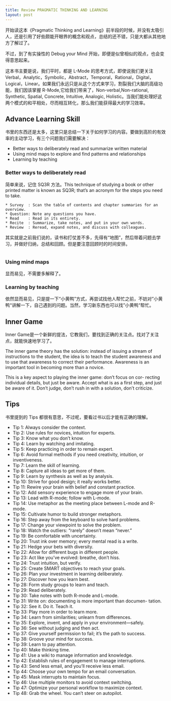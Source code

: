 ```yaml
---
title: Review PRAGMATIC THINKING AND LEARNING
layout: post
---
```


开始读这本《Pragmatic Thinking and Learning》前半段的时候，并没有太吸引人，还是引用了好些颇能开眼界的概念和观点，总结的还不错，只是大都从其他地方了解过了。

不过，到了有实操性的 Debug your Mind 开始，即便是似曾相似的观点，也会变得意思起来。

这本书主要是说，我们平时，都是 L-Mode 的思考方式，即使说我们更关注 Verbal，Analytic，Symbolic，Abstract，Temporal，Rational，Digital，Logical，Linear。如果我们永远只是从这个方式来学习，割裂我们大脑的高级功能，我们因该掌握 R-Mode,它给我们带来了，Non-verbal,Non-rational, Synthetic, Spatial, Concrete, Intuitive, Analogic, Holistic。当我们能处理好这两个模式的和平相处，尽而相互转化，那么我们能获得最大的学习效率。

## Advance Learning Skill

书里的东西还是太多，这里只是总结一下关于如何学习的内容。要做到高阶的有效率的主动学习，有三个问题我们需要解决：

* Better ways to deliberately read and summarize written material 
* Using mind maps to explore and find patterns and relationships * Learning by teaching

### Better ways to deliberately read

简单来说，记住 SQ3R 方法。This technique of studying a book or other printed matter is known as SQ3R; that’s an acronym for the steps you need to take.

```* Survey  : Scan the table of contents and chapter summaries for an overview.* Question: Note any questions you have.* Read    : Read in its entirety.* Recite  : Summarize, take notes, and put in your own words.* Review  : Reread, expand notes, and discuss with colleagues.
```
其实就是之前我们说的，读书和打仗差不多，先得有“地图”，然后带着问题去学习，并做好归纳，总结和回顾。但是要注意回顾时的时间安排。

```For example, you might plan on retesting yourself along a 2-2- 2-6 schedule: retest after two hours, two days, two weeks, and six months.
```
 
### Using mind maps

显而易见，不需要多解释了。

### Learning by teaching

依然显而易见，只是提一下“小黄鸭”方式，再尝试找他人帮忙之前，不妨对”小黄鸭“讲解一下，自己遇到的问题。当然，学习新东西也可以找”小黄鸭“帮忙。

## Inner Game

Inner Game是一个新鲜的提法，它教我们，要找到正确的关注点。找对了关注点，就能快速地学习了。

The inner game theory has the solution: instead of issuing a stream of instructions to the student, the idea is to teach the student awareness and to use that awareness to correct their performance. Awareness is an important tool in becoming more than a novice.

 
This is a key aspect to playing the inner game: don’t focus on cor- recting individual details, but just be aware. Accept what is as a first step, and just be aware of it. Don’t judge, don’t rush in with a solution, don’t criticize.

## Tips

书里提到的 Tips 都很有意思，不过呢，要看过书以后才能有正确的理解。

* Tip 1: Always consider the context.
* Tip 2: Use rules for novices, intuition for experts.
* Tip 3: Know what you don’t know.
* Tip 4: Learn by watching and imitating.
* Tip 5: Keep practicing in order to remain expert.
* Tip 6: Avoid formal methods if you need creativity, intuition, or inventiveness.
* Tip 7: Learn the skill of learning.
* Tip 8: Capture all ideas to get more of them.
* Tip 9: Learn by synthesis as well as by analysis.
* Tip 10: Strive for good design; it really works better.
* Tip 11: Rewire your brain with belief and constant practice.
* Tip 12: Add sensory experience to engage more of your brain.
* Tip 13: Lead with R-mode; follow with L-mode.
* Tip 14: Use metaphor as the meeting place between L-mode and R-mode.
* Tip 15: Cultivate humor to build stronger metaphors.
* Tip 16: Step away from the keyboard to solve hard problems.
* Tip 17: Change your viewpoint to solve the problem.
* Tip 18: Watch the outliers: “rarely” doesn’t mean “never.”
* Tip 19: Be comfortable with uncertainty.
* Tip 20: Trust ink over memory; every mental read is a write.
* Tip 21: Hedge your bets with diversity.
* Tip 22: Allow for different bugs in different people.
* Tip 23: Act like you’ve evolved: breathe, don’t hiss.
* Tip 24: Trust intuition, but verify.
* Tip 25: Create SMART objectives to reach your goals.
* Tip 26: Plan your investment in learning deliberately.
* Tip 27: Discover how you learn best.* Tip 28: Form study groups to learn and teach.
* Tip 29: Read deliberately.
* Tip 30: Take notes with both R-mode and L-mode.
* Tip 31: Write on: documenting is more important than documen- tation.
* Tip 32: See it. Do it. Teach it.
* Tip 33: Play more in order to learn more.
* Tip 34: Learn from similarities; unlearn from differences.
* Tip 35: Explore, invent, and apply in your environment—safely.
* Tip 36: See without judging and then act.
* Tip 37: Give yourself permission to fail; it’s the path to success.
* Tip 38: Groove your mind for success.
* Tip 39: Learn to pay attention.
* Tip 40: Make thinking time.
* Tip 41: Use a wiki to manage information and knowledge.
* Tip 42: Establish rules of engagement to manage interruptions.
* Tip 43: Send less email, and you’ll receive less email.
* Tip 44: Choose your own tempo for an email conversation.
* Tip 45: Mask interrupts to maintain focus.
* Tip 46: Use multiple monitors to avoid context switching.
* Tip 47: Optimize your personal workflow to maximize context.
* Tip 48: Grab the wheel. You can’t steer on autopilot.